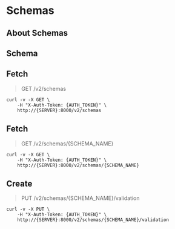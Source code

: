 # Schemas

## About Schemas

## Schema



## Fetch

> GET /v2/schemas

```shell
curl -v -X GET \
    -H "X-Auth-Token: {AUTH_TOKEN}" \
    http://{SERVER}:8000/v2/schemas
```

## Fetch

> GET /v2/schemas/{SCHEMA_NAME}

```shell
curl -v -X GET \
    -H "X-Auth-Token: {AUTH_TOKEN}" \
    http://{SERVER}:8000/v2/schemas/{SCHEMA_NAME}
```

## Create

> PUT /v2/schemas/{SCHEMA_NAME}/validation

```shell
curl -v -X PUT \
    -H "X-Auth-Token: {AUTH_TOKEN}" \
    http://{SERVER}:8000/v2/schemas/{SCHEMA_NAME}/validation
```


